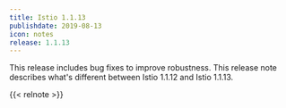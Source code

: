 ```yaml
---
title: Istio 1.1.13
publishdate: 2019-08-13
icon: notes
release: 1.1.13
---
```


This release includes bug fixes to improve robustness.  This release note describes what's different between Istio 1.1.12 and Istio 1.1.13.

{{< relnote >}}

